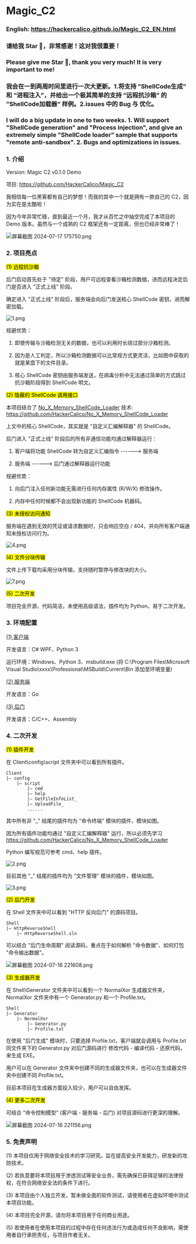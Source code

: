 # Magic_C2

### English: https://hackercalico.github.io/Magic_C2_EN.html

### 请给我 Star 🌟，非常感谢！这对我很重要！

### Please give me Star 🌟, thank you very much! It is very important to me!

### 我会在一到两周时间里进行一次大更新。1.将支持 ”ShellCode生成“ 和 “进程注入”，并给出一个极其简单的支持 “远程抗沙箱” 的 ”ShellCode加载器“ 样例。2.issues 中的 Bug 与 优化。

### I will do a big update in one to two weeks. 1. Will support "ShellCode generation" and "Process injection", and give an extremely simple "ShellCode loader" sample that supports "remote anti-sandbox". 2. Bugs and optimizations in issues.

### 1. 介绍

Version: Magic C2 v0.1.0 Demo

项目: https://github.com/HackerCalico/Magic_C2

我相信每一位黑客都有自己的梦想！而我的其中一个就是拥有一款自己的 C2，因为实在是太酷啦！

因为今年异常忙碌，直到最近一个月，我才从百忙之中抽空完成了本项目的 Demo 版本。虽然与一个成熟的 C2 框架还有一定距离，但也已经非常棒了！

![屏幕截图 2024-07-17 175750.png](https://github.com/HackerCalico/Magic_C2/blob/main/Client/bin/Debug/config/README/1.png)

### 2. 项目亮点

<mark>(1) 远程抗沙箱</mark>

后门启动首先处于 "待定" 阶段，用户可远程查看沙箱检测数据，进而远程决定后门是否进入 "正式上线" 阶段。

确定进入 "正式上线" 阶段后，服务端会向后门发送核心 ShellCode 密钥，进而解密加载。

![1.png](https://github.com/HackerCalico/Magic_C2/blob/main/Client/bin/Debug/config/README/2.png)

规避优势：

1. 即使传输与沙箱检测无关的数据，也可以利用时长绕过部分沙箱检测。

2. 因为是人工判定，所以沙箱检测数据可以比常规方式更灵活，比如图中获取的就是某盘下的文件目录。

3. 核心 ShellCode 密钥由服务端发送，在病毒分析中无法通过简单的方式跳过抗沙箱阶段得到 ShellCode 明文。

<mark>(2) 隐蔽的 ShellCode 调用接口</mark>

本项目结合了 <u>No_X_Memory_ShellCode_Loader</u> 技术: https://github.com/HackerCalico/No_X_Memory_ShellCode_Loader

上文中的核心 ShellCode，其实就是 "自定义汇编解释器" 的 ShellCode。

后门进入 "正式上线" 阶段后的所有非通信功能均通过解释器运行：

1. 客户端将功能 ShellCode 转为自定义汇编指令 ------> 服务端

2. 服务端 ------> 后门通过解释器运行功能

规避优势：

1. 向后门注入任何新功能无需进行任何内存属性 (R/W/X) 修改操作。

2. 内存中任何时候都不会出现新功能的 ShellCode 机器码。

<mark>(3) 未授权访问通知</mark>

服务端在遇到无效的凭证或请求数据时，只会响应空白 / 404，并向所有客户端通知未授权访问行为。

![4.png](https://github.com/HackerCalico/Magic_C2/blob/main/Client/bin/Debug/config/README/3.png)

<mark>(4) 文件分块传输</mark>

文件上传下载均采用分块传输，支持随时暂停与修改块的大小。

![7.png](https://github.com/HackerCalico/Magic_C2/blob/main/Client/bin/Debug/config/README/8.png)

<mark>(5) 二次开发</mark>

项目完全开源，代码简洁，未使用高级语法，插件均为 Python，易于二次开发。

### 3. 环境配置

<u>(1) 客户端</u>

开发语言：C# WPF、Python 3

运行环境：Windows、Python 3、msbuild.exe (将 C:\Program Files\Microsoft Visual Studio\xxxx\Professional\MSBuild\Current\Bin 添加至环境变量)

<u>(2) 服务端</u>

开发语言：Go

<u>(3) 后门</u>

开发语言：C/C++、Assembly

### 4. 二次开发

<mark>(1) 插件开发</mark>

在 Client\config\script 文件夹中可以看到所有插件。

```shell
Client
|— config
    |— script
        |— cmd
        |— help
        |— GetFileInfoList_
        |— UploadFile_
        ......
```

其中所有非 "_" 结尾的插件均为 "命令终端" 模块的插件，模块如图。

因为所有插件功能均通过 "自定义汇编解释器" 运行，所以必须先学习 https://github.com/HackerCalico/No_X_Memory_ShellCode_Loader

Python 编写规范可参考 cmd、help 插件。

![2.png](https://github.com/HackerCalico/Magic_C2/blob/main/Client/bin/Debug/config/README/4.png)

目前其他 "_" 结尾的插件均为 "文件管理" 模块的插件，模块如图。

![3.png](https://github.com/HackerCalico/Magic_C2/blob/main/Client/bin/Debug/config/README/5.png)

<mark>(2) 后门开发</mark>

在 Shell 文件夹中可以看到 "HTTP 反向后门" 的源码项目。

```shell
Shell
|— HttpReverseShell
    |— HttpReverseShell.sln
```

可以结合 "后门生命周期" 阅读源码，重点在于如何解析 "命令数据"、如何打包 "命令输出数据"。

![屏幕截图 2024-07-16 221608.png](https://github.com/HackerCalico/Magic_C2/blob/main/Client/bin/Debug/config/README/6.png)

<mark>(3) 生成器开发</mark>

在 Shell\Generator 文件夹中可以看到一个 NormalXor 生成器文件夹，NormalXor 文件夹中有一个 Generator.py 和一个 Profile.txt。

```shell
Shell
|— Generator
    |— NormalXor
        |— Generator.py
        |— Profile.txt
```

在使用 "后门生成" 模块时，只要选择 Profile.txt，客户端就会调用与 Profile.txt 同文件夹下的 Generator.py 对后门源码进行 修改代码 - 编译代码 - 还原代码，来生成 EXE。

用户可以在 Generator 文件夹中创建不同的生成器文件夹，也可以在生成器文件夹中创建不同 Profile.txt。

目前本项目在生成器方面投入较少，用户可以自由发挥。

<mark>(4) 更多二次开发</mark>

可结合 "命令控制模型" (客户端 - 服务端 - 后门) 对项目源码进行更深的理解。

![屏幕截图 2024-07-16 221156.png](https://github.com/HackerCalico/Magic_C2/blob/main/Client/bin/Debug/config/README/7.png)

### 5. 免责声明

(1) 本项目仅用于网络安全技术的学习研究。旨在提高安全开发能力，研发新的攻防技术。

(2) 若执意要将本项目用于渗透测试等安全业务，需先确保已获得足够的法律授权，在符合网络安全法的条件下进行。

(3) 本项目由个人独立开发，暂未做全面的软件测试，请使用者在虚拟环境中测试本项目功能。

(4) 本项目完全开源，请勿将本项目用于任何商业用途。

(5) 若使用者在使用本项目的过程中存在任何违法行为或造成任何不良影响，需使用者自行承担责任，与项目作者无关。
